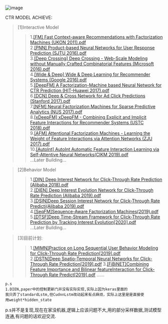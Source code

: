 ![image](https://img.shields.io/badge/achieve_build-14-orange)


CTR MODEL ACHIEVE:  
>[1]Interactive Model  
>>1.[[FM] Fast Context-aware Recommendations with Factorization Machines (UKON 2011).pdf](https://github.com/TIXhjq/CTR_Function/blob/master/paper/interactive/%5BFM%5D%20Fast%20Context-aware%20Recommendations%20with%20Factorization%20Machines%20(UKON%202011).pdf)  
>>2.[[PNN] Product-based Neural Networks for User Response Prediction (SJTU 2016).pdf](https://github.com/TIXhjq/CTR_Function/blob/master/paper/interactive/%5BPNN%5D%20Product-based%20Neural%20Networks%20for%20User%20Response%20Prediction%20(SJTU%202016).pdf)  
>>3.[[Deep Crossing] Deep Crossing - Web-Scale Modeling without Manually Crafted Combinatorial Features (Microsoft 2016).pdf](https://github.com/TIXhjq/CTR_Function/blob/master/paper/interactive/%5BDeep%20Crossing%5D%20Deep%20Crossing%20-%20Web-Scale%20Modeling%20without%20Manually%20Crafted%20Combinatorial%20Features%20(Microsoft%202016).pdf)  
>>4.[[Wide & Deep] Wide & Deep Learning for Recommender Systems (Google 2016).pdf](https://github.com/TIXhjq/CTR_Function/blob/master/paper/interactive/%5BWide%20%26%20Deep%5D%20Wide%20%26%20Deep%20Learning%20for%20Recommender%20Systems%20(Google%202016).pdf)  
>>5.[[DeepFM] A Factorization-Machine based Neural Network for CTR Prediction (HIT-Huawei 2017).pdf](https://github.com/TIXhjq/CTR_Function/blob/master/paper/interactive/%5BDeepFM%5D%20A%20Factorization-Machine%20based%20Neural%20Network%20for%20CTR%20Prediction%20(HIT-Huawei%202017).pdf)  
>>6.[[DCN] Deep & Cross Network for Ad Click Predictions (Stanford 2017).pdf](https://github.com/TIXhjq/CTR_Function/blob/master/paper/interactive/%5BDCN%5D%20Deep%20%26%20Cross%20Network%20for%20Ad%20Click%20Predictions%20(Stanford%202017).pdf)  
>>7.[[NFM] Neural Factorization Machines for Sparse Predictive Analytics (NUS 2017).pdf](https://github.com/TIXhjq/CTR_Function/blob/master/paper/interactive/%5BNFM%5D%20Neural%20Factorization%20Machines%20for%20Sparse%20Predictive%20Analytics%20(NUS%202017).pdf)  
>>8.[[xDeepFM] xDeepFM - Combining Explicit and Implicit Feature Interactions for Recommender Systems (USTC 2018).pdf](https://github.com/TIXhjq/CTR_Function/blob/master/paper/interactive/%5BxDeepFM%5D%20xDeepFM%20-%20Combining%20Explicit%20and%20Implicit%20Feature%20Interactions%20for%20Recommender%20Systems%20(USTC%202018).pdf)  
>>9.[[AFM] Attentional Factorization Machines - Learning the Weight of Feature Interactions via Attention Networks (ZJU 2017).pdf](https://github.com/TIXhjq/CTR_Function/blob/master/paper/interactive/%5BAFM%5D%20Attentional%20Factorization%20Machines%20-%20Learning%20the%20Weight%20of%20Feature%20Interactions%20via%20Attention%20Networks%20(ZJU%202017).pdf)  
>>10.[[AutoInt] AutoInt Automatic Feature Interaction Learning via Self-Attentive Neural Networks(CIKM 2019).pdf](https://github.com/TIXhjq/CTR_Function/blob/master/paper/interactive/%5BAutoInt%5D%20AutoInt%20Automatic%20Feature%20Interaction%20Learning%20via%20Self-Attentive%20Neural%20Networks(CIKM%202019).pdf)  
>>...Later Building...  
      
>[2]Behavior Model  
>>1.[[DIN] Deep Interest Network for Click-Through Rate Prediction (Alibaba 2018).pdf](https://github.com/TIXhjq/CTR_Function/blob/master/paper/behavior/%5BDIN%5D%20Deep%20Interest%20Network%20for%20Click-Through%20Rate%20Prediction%20(Alibaba%202018).pdf)  
>>2.[[DIEN] Deep Interest Evolution Network for Click-Through Rate Prediction (Alibaba 2019).pdf](https://github.com/TIXhjq/CTR_Function/blob/master/paper/behavior/%5BDIEN%5D%20Deep%20Interest%20Evolution%20Network%20for%20Click-Through%20Rate%20Prediction%20(Alibaba%202019).pdf)  
>>3.[[DSIN]Deep Session Interest Network for Click-Through Rate Predicti(Alibaba 2019).pdf](https://github.com/TIXhjq/CTR_Function/blob/master/paper/behavior/%5BDSIN%5DDeep%20Session%20Interest%20Network%20for%20Click-Through%20Rate%20Predicti%5B2019%5D.pdf)  
>>4.[[SeqFM]Sequence-Aware Factorization Machines(2019).pdf](https://github.com/TIXhjq/CTR_Function/blob/master/paper/behavior/%5BSeqFM%5DSequence-Aware%20Factorization%20Machines(2019).pdf)
>>5.[[DTSF]Deep Time-Stream Framework for Click-Through Rate Prediction by Tracking Interest Evolution[2020].pdf](https://github.com/TIXhjq/CTR_Function/blob/master/paper/behavior/%5BDTSF%5DDeep%20Time-Stream%20Framework%20for%20Click-Through%20Rate%20Prediction%20by%20Tracking%20Interest%20Evolution%5B2020%5D.pdf)  
>>...Later Building...  
    
>[3]目前计划:  
>>1.[[MIMN]Practice on Long Sequential User Behavior Modeling for Click-Through Rate Prediction[2019].pdf](https://github.com/TIXhjq/CTR_Function/blob/master/paper/behavior/%5BMIMN%5DPractice%20on%20Long%20Sequential%20User%20Behavior%20Modeling%20for%20Click-Through%20Rate%20Prediction%5B2019%5D.pdf)  
>><building>2.[[DSTN]Deep Spatio-Temporal Neural Networks for Click-Through Rate Prediction[2019].pdf](https://github.com/TIXhjq/CTR_Function/blob/master/paper/behavior/%5BDSTN%5DDeep%20Spatio-Temporal%20Neural%20Networks%20for%20Click-Through%20Rate%20Prediction%5B2019%5D.pdf)
>>3.[[FiBiNET]Combining Feature Importance and Bilinear featureInteraction for Click-Through Rate Predict[2019].pdf](https://github.com/TIXhjq/CTR_Function/blob/master/paper/Next%20Read/%5BFiBiNET%5DCombining%20Feature%20Importance%20and%20Bilinear%20featureInteraction%20for%20Click-Through%20Rate%20Predict%5B2019%5D.pdf)
>>......  

    p.s  
    1.DIEN,paper中的控制更新门并没有实际实现,实际上因为keras里面的
    我只弄了standardLstm,但CudnnLstm改动起来有点麻烦，实际上这里是是直接使
    用weight*hidden_state    
    
p.s并不是复现,现在在家没机器,逻辑上应该问题不大,用的部分采样数据,测试模型连通,有问题的话欢迎交流.

